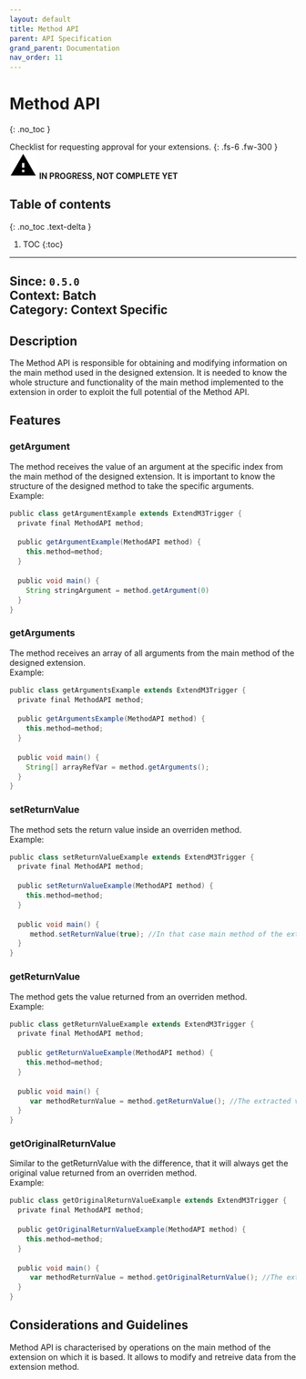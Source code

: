 ```yaml
---
layout: default
title: Method API
parent: API Specification
grand_parent: Documentation
nav_order: 11
---
```


# Method API
{: .no_toc }

Checklist for requesting approval for your extensions.
{: .fs-6 .fw-300 }
![](/assets/images/warning-24px.svg) **️IN PROGRESS, NOT COMPLETE YET**

## Table of contents
{: .no_toc .text-delta }

1. TOC
{:toc}

---

**Since**: `0.5.0`  
**Context**: Batch  
**Category**: Context Specific  
---
## Description
The Method API is responsible for obtaining and modifying information on the main method used in the designed extension. It is needed to know the whole structure and functionality of the main method implemented to the extension in order to exploit the full potential of the Method API. 

## Features

### getArgument
The method receives the value of an argument at the specific index from the main method of the designed extension. It is important to know the structure of the designed method to take the specific arguments.
<br>
Example:

```groovy
public class getArgumentExample extends ExtendM3Trigger {
  private final MethodAPI method;
  
  public getArgumentExample(MethodAPI method) {
    this.method=method;
  }
  
  public void main() {
    String stringArgument = method.getArgument(0)
  }
}
```

### getArguments
The method receives an array of all arguments from the main method of the designed extension.
<br>
Example:

```groovy
public class getArgumentsExample extends ExtendM3Trigger {
  private final MethodAPI method;
  
  public getArgumentsExample(MethodAPI method) {
    this.method=method;
  }
  
  public void main() {
    String[] arrayRefVar = method.getArguments();
  }
}
```

### setReturnValue
The method sets the return value inside an overriden method.
<br>
Example:

```groovy
public class setReturnValueExample extends ExtendM3Trigger {
  private final MethodAPI method;
  
  public setReturnValueExample(MethodAPI method) {
    this.method=method;
  }
  
  public void main() {
     method.setReturnValue(true); //In that case main method of the extension has boolean type return, etc.
  }
}
```


### getReturnValue
The method gets the value returned from an overriden method.
<br>
Example:

```groovy
public class getReturnValueExample extends ExtendM3Trigger {
  private final MethodAPI method;
  
  public getReturnValueExample(MethodAPI method) {
    this.method=method;
  }
  
  public void main() {
     var methodReturnValue = method.getReturnValue(); //The extracted value from the method depends on the type of value returned by the main extension method. 
  }
}
```
### getOriginalReturnValue
Similar to the getReturnValue with the difference, that it will always get the original value returned from an overriden method.
<br>
Example:

```groovy
public class getOriginalReturnValueExample extends ExtendM3Trigger {
  private final MethodAPI method;
  
  public getOriginalReturnValueExample(MethodAPI method) {
    this.method=method;
  }
  
  public void main() {
     var methodReturnValue = method.getOriginalReturnValue(); //The extracted value from the method depends on the type of value returned by the main extension method. 
  }
}
```

## Considerations and Guidelines
Method API is characterised by operations on the main method of the extension on which it is based. It allows to modify and retreive data from the extension method.
